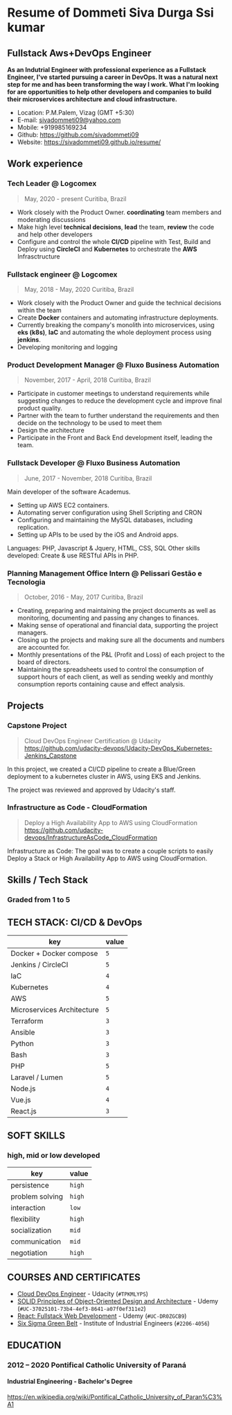 # Resume of Dommeti Siva Durga Ssi kumar
## Fullstack Aws+DevOps Engineer

**As an Indutrial Engineer with professional experience as a Fullstack Engineer, I've started pursuing a career in DevOps. It was a natural next step for me and has been transforming the way I work. What I'm looking for are opportunities to help other developers and companies to build their microservices architecture and cloud infrastructure.**

* Location: P.M.Palem, Vizag (GMT +5:30)
* E-mail: sivadommeti09@yahoo.com
* Mobile: +919985169234
* Github: https://github.com/sivadommeti09
* Website: https://sivadommeti09.github.io/resume/

## Work experience

### Tech Leader @ Logcomex
> May, 2020 - present
> Curitiba, Brazil

- Work closely with the Product Owner. **coordinating** team members and moderating discussions
- Make high level **technical decisions**, **lead** the team, **review** the code and help other developers
- Configure and control the whole **CI/CD** pipeline with Test, Build and Deploy using **CircleCI** and **Kubernetes** to orchestrate the **AWS** Infrasctructure


### Fullstack engineer @ Logcomex
> May, 2018 - May, 2020
> Curitiba, Brazil

- Work closely with the Product Owner and guide the technical decisions within the team
- Create **Docker** containers and automating infrastructure deployments.
- Currently breaking the company's monolith into microservices, using **eks (k8s)**, **IaC** and automating the whole deployment process using **jenkins**.
- Developing monitoring and logging

### Product Development Manager @ Fluxo Business Automation
> November, 2017 - April, 2018
> Curitiba, Brazil

* Participate in customer meetings to understand requirements while suggesting changes to reduce the development cycle and improve final product quality.
* Partner with the team to further understand the requirements and then decide on the technology to be used to meet them
* Design the architecture
* Participate in the Front and Back End development itself, leading the team.

### Fullstack Developer @ Fluxo Business Automation
> June, 2017 - November, 2018
> Curitiba, Brazil

Main developer of the software Academus.
* Setting up AWS EC2 containers.
* Automating server configuration using Shell Scripting and CRON
* Configuring and maintaining the MySQL databases, including replication.
* Setting up APIs to be used by the iOS and Android apps.

Languages: PHP, Javascript & Jquery, HTML, CSS, SQL
Other skills developed: Create & use RESTful APIs in PHP.

### Planning Management Office Intern @ Pelissari Gestão e Tecnologia
> October, 2016 - May, 2017
> Curitiba, Brazil

* Creating, preparing and maintaining the project documents as well as monitoring, documenting and passing any changes to finances.
* Making sense of operational and financial data, supporting the project managers.
* Closing up the projects and making sure all the documents and numbers are accounted for.
* Monthly presentations of the P&L (Profit and Loss) of each project to the board of directors.
* Maintaining the spreadsheets used to control the consumption of support hours of each client, as well as sending weekly and monthly consumption reports containing cause and effect analysis.


## Projects

### Capstone Project
> Cloud DevOps Engineer Certification @ Udacity  
> https://github.com/udacity-devops/Udacity-DevOps_Kubernetes-Jenkins_Capstone

In this project, we created a CI/CD pipeline to create a Blue/Green deployment to a kubernetes cluster in AWS, using EKS and Jenkins.

The project was reviewed and approved by Udacity's staff.

### Infrastructure as Code - CloudFormation
> Deploy a High Availability App to AWS using CloudFormation  
> https://github.com/udacity-devops/InfrastructureAsCode_CloudFormation

Infrastructure as Code: The goal was to create a couple scripts to easily Deploy a Stack or High Availability App to AWS using CloudFormation.

## Skills / Tech Stack
### Graded from 1 to 5

## TECH STACK: CI/CD & DevOps
key                          | value
---------------------------- | -----
Docker + Docker compose      | `5`
Jenkins / CircleCI           | `5`
IaC                          | `4`
Kubernetes                   | `4`
AWS                          | `5`
Microservices Architecture   | `5`
Terraform                    | `3`
Ansible                      | `3`
Python                       | `3`
Bash                         | `3`
PHP                          | `5`
Laravel / Lumen              | `5`
Node.js                      | `4`
Vue.js                       | `4`
React.js                     | `3`

## SOFT SKILLS
### high, mid or low developed
key                     | value
----------------------- | -----
persistence             | `high`
problem solving         | `high`
interaction             | `low`
flexibility             | `high`
socialization           | `mid`
communication           | `mid`
negotiation             | `high`

## COURSES AND CERTIFICATES
- [Cloud DevOps Engineer](https://graduation.udacity.com/confirm/TPKMLYPS) - Udacity (`#TPKMLYPS`)
- [SOLID Principles of Object-Oriented Design and Architecture](https://www.udemy.com/certificate/UC-37025101-73b4-4ef3-8641-a07f0ef311e2) - Udemy (`#UC-37025101-73b4-4ef3-8641-a07f0ef311e2`)
- [React: Fullstack Web Development](https://www.udemy.com/certificate/UC-DR0ZGCB9) - Udemy (`#UC-DR0ZGCB9`)
- [Six Sigma Green Belt](http://www.iienet2.org/IIETrainingCenter/CourseDetail.aspx?EventCode=6GB) - Institute of Industrial Engineers (`#2206-4056`)

## EDUCATION
### 2012 – 2020 Pontifical Catholic University of Paraná
#### Industrial Engineering - Bachelor's Degree
https://en.wikipedia.org/wiki/Pontifical_Catholic_University_of_Paran%C3%A1
